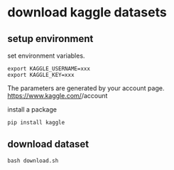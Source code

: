 # download kaggle datasets

## setup environment

set environment variables.

```shell
export KAGGLE_USERNAME=xxx
export KAGGLE_KEY=xxx
```

The parameters are generated by your account page. https://www.kaggle.com/<username>/account

install a package

```shell
pip install kaggle
```

## download dataset

```shell
bash download.sh
```
